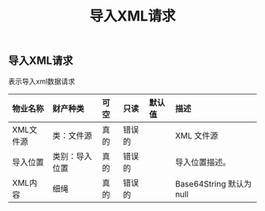﻿---
title: 导入XML请求
second_title: Aspose.Cells Cloud Documen
type: docs
url: /zh/specification/model/importxmlrequest/
description: Aspose.Cells 云模型规范：ImportXMLRequest。轻松处理 Excel 和其他电子表格文档，具有打开、生成、编辑、拆分、合并、比较和转换等功能
weight: 50
---
## **导入XML请求**

表示导入xml数据请求

|物业名称|财产种类|可空|只读|默认值|描述|
|:- |:- |:- |:- |:- |:- |
|XML文件源|类：文件源|真的|错误的||XML 文件源|
|导入位置|类别：导入位置|真的|错误的||导入位置描述。|
|XML内容|细绳|真的|错误的||Base64String 默认为 null|

